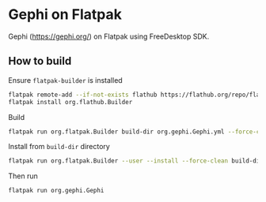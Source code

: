 # Gephi on Flatpak

Gephi (https://gephi.org/) on Flatpak using FreeDesktop SDK.

## How to build

Ensure `flatpak-builder` is installed

```bash
flatpak remote-add --if-not-exists flathub https://flathub.org/repo/flathub.flatpakrepo
flatpak install org.flathub.Builder
```

Build

```bash
flatpak run org.flatpak.Builder build-dir org.gephi.Gephi.yml --force-clean
```

Install from `build-dir` directory

```bash
flatpak run org.flatpak.Builder --user --install --force-clean build-dir org.gephi.Gephi.yml
```

Then run

```bash
flatpak run org.gephi.Gephi
```
